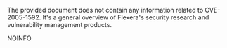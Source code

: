 The provided document does not contain any information related to CVE-2005-1592. It's a general overview of Flexera's security research and vulnerability management products.

NOINFO